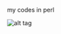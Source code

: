 my codes in perl

![alt tag](http://scriptingtutorial.com/wp-content/uploads/2014/07/perl_logo.jpeg)
